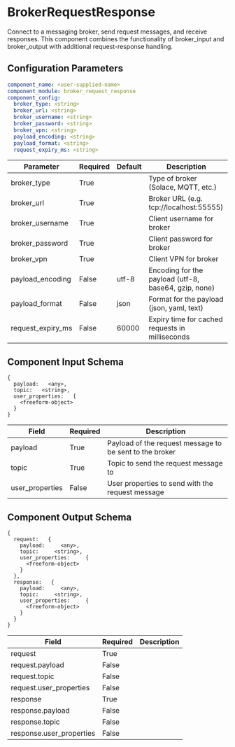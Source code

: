 # BrokerRequestResponse

Connect to a messaging broker, send request messages, and receive responses. This component combines the functionality of broker_input and broker_output with additional request-response handling.

## Configuration Parameters

```yaml
component_name: <user-supplied-name>
component_module: broker_request_response
component_config:
  broker_type: <string>
  broker_url: <string>
  broker_username: <string>
  broker_password: <string>
  broker_vpn: <string>
  payload_encoding: <string>
  payload_format: <string>
  request_expiry_ms: <string>
```

| Parameter | Required | Default | Description |
| --- | --- | --- | --- |
| broker_type | True |  | Type of broker (Solace, MQTT, etc.) |
| broker_url | True |  | Broker URL (e.g. tcp://localhost:55555) |
| broker_username | True |  | Client username for broker |
| broker_password | True |  | Client password for broker |
| broker_vpn | True |  | Client VPN for broker |
| payload_encoding | False | utf-8 | Encoding for the payload (utf-8, base64, gzip, none) |
| payload_format | False | json | Format for the payload (json, yaml, text) |
| request_expiry_ms | False | 60000 | Expiry time for cached requests in milliseconds |


## Component Input Schema

```
{
  payload:   <any>,
  topic:   <string>,
  user_properties:   {
    <freeform-object>
  }
}
```
| Field | Required | Description |
| --- | --- | --- |
| payload | True | Payload of the request message to be sent to the broker |
| topic | True | Topic to send the request message to |
| user_properties | False | User properties to send with the request message |


## Component Output Schema

```
{
  request:   {
    payload:     <any>,
    topic:     <string>,
    user_properties:     {
      <freeform-object>
    }
  },
  response:   {
    payload:     <any>,
    topic:     <string>,
    user_properties:     {
      <freeform-object>
    }
  }
}
```
| Field | Required | Description |
| --- | --- | --- |
| request | True |  |
| request.payload | False |  |
| request.topic | False |  |
| request.user_properties | False |  |
| response | True |  |
| response.payload | False |  |
| response.topic | False |  |
| response.user_properties | False |  |
